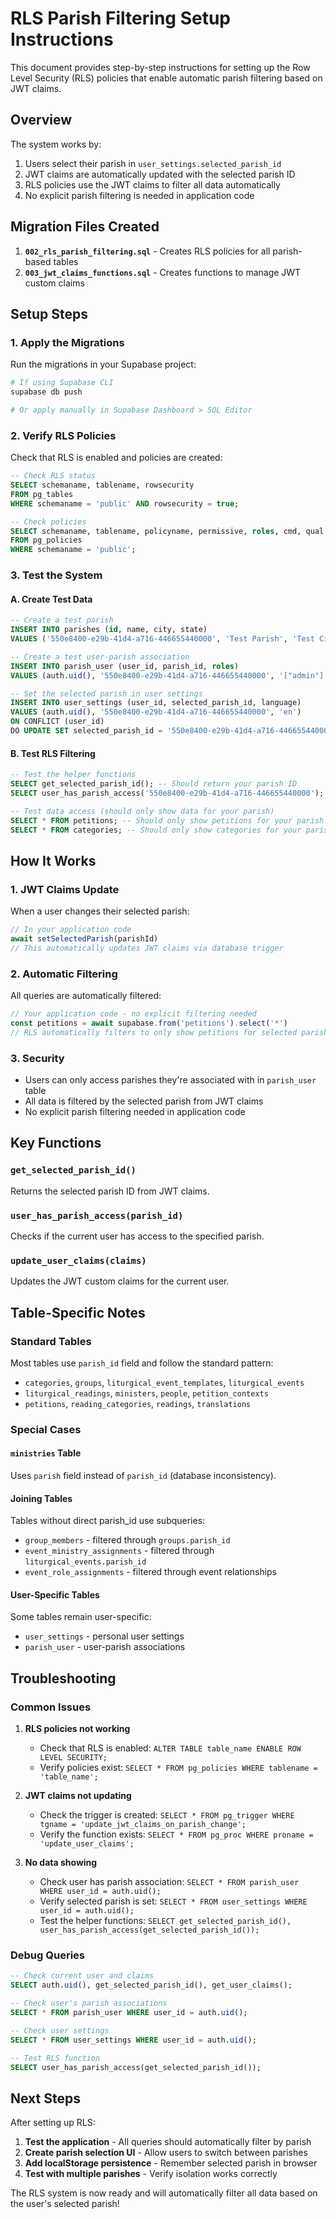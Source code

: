 # RLS Parish Filtering Setup Instructions

This document provides step-by-step instructions for setting up the Row Level Security (RLS) policies that enable automatic parish filtering based on JWT claims.

## Overview

The system works by:
1. Users select their parish in `user_settings.selected_parish_id`
2. JWT claims are automatically updated with the selected parish ID
3. RLS policies use the JWT claims to filter all data automatically
4. No explicit parish filtering is needed in application code

## Migration Files Created

1. **`002_rls_parish_filtering.sql`** - Creates RLS policies for all parish-based tables
2. **`003_jwt_claims_functions.sql`** - Creates functions to manage JWT custom claims

## Setup Steps

### 1. Apply the Migrations

Run the migrations in your Supabase project:

```bash
# If using Supabase CLI
supabase db push

# Or apply manually in Supabase Dashboard > SQL Editor
```

### 2. Verify RLS Policies

Check that RLS is enabled and policies are created:

```sql
-- Check RLS status
SELECT schemaname, tablename, rowsecurity 
FROM pg_tables 
WHERE schemaname = 'public' AND rowsecurity = true;

-- Check policies
SELECT schemaname, tablename, policyname, permissive, roles, cmd, qual 
FROM pg_policies 
WHERE schemaname = 'public';
```

### 3. Test the System

#### A. Create Test Data

```sql
-- Create a test parish
INSERT INTO parishes (id, name, city, state) 
VALUES ('550e8400-e29b-41d4-a716-446655440000', 'Test Parish', 'Test City', 'TS');

-- Create a test user-parish association
INSERT INTO parish_user (user_id, parish_id, roles) 
VALUES (auth.uid(), '550e8400-e29b-41d4-a716-446655440000', '["admin"]');

-- Set the selected parish in user settings
INSERT INTO user_settings (user_id, selected_parish_id, language) 
VALUES (auth.uid(), '550e8400-e29b-41d4-a716-446655440000', 'en')
ON CONFLICT (user_id) 
DO UPDATE SET selected_parish_id = '550e8400-e29b-41d4-a716-446655440000';
```

#### B. Test RLS Filtering

```sql
-- Test the helper functions
SELECT get_selected_parish_id(); -- Should return your parish ID
SELECT user_has_parish_access('550e8400-e29b-41d4-a716-446655440000'); -- Should return true

-- Test data access (should only show data for your parish)
SELECT * FROM petitions; -- Should only show petitions for your parish
SELECT * FROM categories; -- Should only show categories for your parish
```

## How It Works

### 1. JWT Claims Update

When a user changes their selected parish:

```typescript
// In your application code
await setSelectedParish(parishId)
// This automatically updates JWT claims via database trigger
```

### 2. Automatic Filtering

All queries are automatically filtered:

```typescript
// Your application code - no explicit filtering needed
const petitions = await supabase.from('petitions').select('*')
// RLS automatically filters to only show petitions for selected parish
```

### 3. Security

- Users can only access parishes they're associated with in `parish_user` table
- All data is filtered by the selected parish from JWT claims
- No explicit parish filtering needed in application code

## Key Functions

### `get_selected_parish_id()`
Returns the selected parish ID from JWT claims.

### `user_has_parish_access(parish_id)`
Checks if the current user has access to the specified parish.

### `update_user_claims(claims)`
Updates the JWT custom claims for the current user.

## Table-Specific Notes

### Standard Tables
Most tables use `parish_id` field and follow the standard pattern:
- `categories`, `groups`, `liturgical_event_templates`, `liturgical_events`
- `liturgical_readings`, `ministers`, `people`, `petition_contexts`
- `petitions`, `reading_categories`, `readings`, `translations`

### Special Cases

#### `ministries` Table
Uses `parish` field instead of `parish_id` (database inconsistency).

#### Joining Tables
Tables without direct parish_id use subqueries:
- `group_members` - filtered through `groups.parish_id`
- `event_ministry_assignments` - filtered through `liturgical_events.parish_id`
- `event_role_assignments` - filtered through event relationships

#### User-Specific Tables
Some tables remain user-specific:
- `user_settings` - personal user settings
- `parish_user` - user-parish associations

## Troubleshooting

### Common Issues

1. **RLS policies not working**
   - Check that RLS is enabled: `ALTER TABLE table_name ENABLE ROW LEVEL SECURITY;`
   - Verify policies exist: `SELECT * FROM pg_policies WHERE tablename = 'table_name';`

2. **JWT claims not updating**
   - Check the trigger is created: `SELECT * FROM pg_trigger WHERE tgname = 'update_jwt_claims_on_parish_change';`
   - Verify the function exists: `SELECT * FROM pg_proc WHERE proname = 'update_user_claims';`

3. **No data showing**
   - Check user has parish association: `SELECT * FROM parish_user WHERE user_id = auth.uid();`
   - Verify selected parish is set: `SELECT * FROM user_settings WHERE user_id = auth.uid();`
   - Test the helper functions: `SELECT get_selected_parish_id(), user_has_parish_access(get_selected_parish_id());`

### Debug Queries

```sql
-- Check current user and claims
SELECT auth.uid(), get_selected_parish_id(), get_user_claims();

-- Check user's parish associations
SELECT * FROM parish_user WHERE user_id = auth.uid();

-- Check user settings
SELECT * FROM user_settings WHERE user_id = auth.uid();

-- Test RLS function
SELECT user_has_parish_access(get_selected_parish_id());
```

## Next Steps

After setting up RLS:

1. **Test the application** - All queries should automatically filter by parish
2. **Create parish selection UI** - Allow users to switch between parishes
3. **Add localStorage persistence** - Remember selected parish in browser
4. **Test with multiple parishes** - Verify isolation works correctly

The RLS system is now ready and will automatically filter all data based on the user's selected parish!